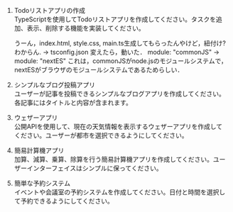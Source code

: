 1. Todoリストアプリの作成  
TypeScriptを使用してTodoリストアプリを作成してください。タスクを追加、表示、削除する機能を実装してください。

    うーん，index.html, style.css, main.ts生成してもらったんやけど，紐付け?わからん.
    -> tsconfig.json 変えたら，動いた．
    module: "commonJS" -> module: "nextES"
    これは，commonJSがnode.jsのモジュールシステムで，nextESがブラウザのモジュールシステムであるためらしい．  

2. シンプルなブログ投稿アプリ  
    ユーザーが記事を投稿できるシンプルなブログアプリを作成してください。各記事にはタイトルと内容が含まれます。

3. ウェザーアプリ  
    公開APIを使用して、現在の天気情報を表示するウェザーアプリを作成してください。ユーザーが都市を選択できるようにしてください。

4. 簡易計算機アプリ  
    加算、減算、乗算、除算を行う簡易計算機アプリを作成してください。ユーザーインターフェイスはシンプルに保ってください。

5. 簡単な予約システム  
    イベントや会議室の予約システムを作成してください。日付と時間を選択して予約できるようにしてください。
